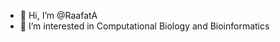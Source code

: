 - 👋 Hi, I’m @RaafatA
- 👀 I’m interested in Computational Biology and Bioinformatics 


<!---
RaafatA/RaafatA is a ✨ special ✨ repository because its `README.md` (this file) appears on your GitHub profile.
You can click the Preview link to take a look at your changes.
--->
